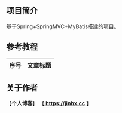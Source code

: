 ## 项目简介
基于Spring+SpringMVC+MyBatis搭建的项目。

## 参考教程
|序号|文章标题|
|:---:|:---|

## 关于作者
【<b>个人博客</b>】    【<b><a href="https://jinhx.cc"> https://jinhx.cc </a></b>】<br/>
